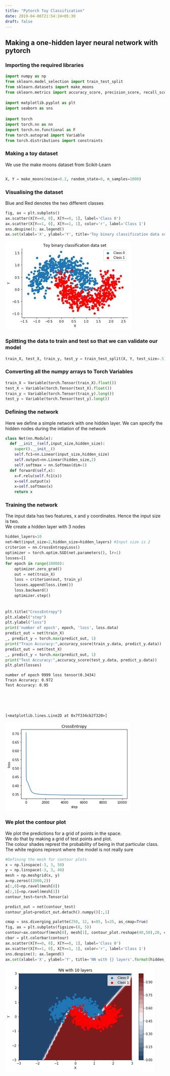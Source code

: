 ```yaml
---
title: "Pytorch Toy Classification"
date: 2019-04-06T21:54:24+05:30
draft: false
---
```

## Making a one-hidden layer neural network with pytorch

### Importing the required libraries



```python
import numpy as np
from sklearn.model_selection import train_test_split
from sklearn.datasets import make_moons
from sklearn.metrics import accuracy_score, precision_score, recall_score

import matplotlib.pyplot as plt
import seaborn as sns

import torch
import torch.nn as nn
import torch.nn.functional as F
from torch.autograd import Variable
from torch.distributions import constraints
```

### Making a toy dataset
We use the make moons dataset from Scikit-Learn


```python

```


```python
X, Y = make_moons(noise=0.2, random_state=0, n_samples=1000)
```

### Visualising the dataset
Blue and Red denotes the two different classes 


```python
fig, ax = plt.subplots()
ax.scatter(X[Y==0, 0], X[Y==0, 1], label='Class 0')
ax.scatter(X[Y==1, 0], X[Y==1, 1], color='r', label='Class 1')
sns.despine(); ax.legend()
ax.set(xlabel='X', ylabel='Y', title='Toy binary classification data set');
```


![png](output_7_0.png)


### Splitting the data to train and test so that we can validate our model


```python
train_X, test_X, train_y, test_y = train_test_split(X, Y, test_size=.5)
```

### Converting all the numpy arrays to Torch Variables


```python
train_X = Variable(torch.Tensor(train_X).float())
test_X = Variable(torch.Tensor(test_X).float())
train_y = Variable(torch.Tensor(train_y).long())
test_y = Variable(torch.Tensor(test_y).long())
```

### Defining the network
Here we define a simple network with one hidden layer.
We can specify the hidden nodes during the intiation of the network


```python
class Net(nn.Module):
  def __init__(self,input_size,hidden_size):
    super().__init__()
    self.fc1=nn.Linear(input_size,hidden_size)
    self.output=nn.Linear(hidden_size,2)
    self.softmax = nn.Softmax(dim=1)
  def forward(self,x):
    x=F.relu(self.fc1(x))
    x=self.output(x)
    x=self.softmax(x)
    return x
```

### Training the network
The input data has two features, x and y coordinates. Hence the input size is two.   
We create a hidden layer with 3 nodes


```python
hidden_layers=10
net=Net(input_size=2,hidden_size=hidden_layers) #Input size is 2
criterion = nn.CrossEntropyLoss()
optimizer = torch.optim.SGD(net.parameters(), lr=1)
losses=[]
for epoch in range(10000):
    optimizer.zero_grad()
    out = net(train_X)
    loss = criterion(out, train_y)
    losses.append(loss.item())
    loss.backward()
    optimizer.step()
        
        
plt.title("CrossEntropy")
plt.xlabel("step")
plt.ylabel("loss")
print('number of epoch', epoch, 'loss', loss.data)
predict_out = net(train_X)
_, predict_y = torch.max(predict_out, 1)
print("Train Accuracy:",accuracy_score(train_y.data, predict_y.data))
predict_out = net(test_X)
_, predict_y = torch.max(predict_out, 1)
print("Test Accuracy:",accuracy_score(test_y.data, predict_y.data))
plt.plot(losses)
```

    number of epoch 9999 loss tensor(0.3434)
    Train Accuracy: 0.972
    Test Accuracy: 0.95
    




    [<matplotlib.lines.Line2D at 0x7f334cb2f320>]




![png](output_15_2.png)


### We plot the contour plot
We plot the predictions for a grid of points in the space.  
We do that by making a grid of test points and plot.  
The colour shades represt the probability of being in that particular class.  
The white regions represnt where the model is not really sure


```python
#Defining the mesh for contour plots
x = np.linspace(-3, 3, 50)
y = np.linspace(-3, 3, 40)
mesh = np.meshgrid(x, y)
a=np.zeros((2000,2))
a[:,0]=np.ravel(mesh[0])
a[:,1]=np.ravel(mesh[1])
contour_test=torch.Tensor(a)
```


```python
predict_out = net(contour_test)
contour_plot=predict_out.detach().numpy()[:,1]
```


```python
cmap = sns.diverging_palette(250, 12, s=85, l=25, as_cmap=True)
fig, ax = plt.subplots(figsize=(8, 5))
contour=ax.contourf(mesh[0], mesh[1], contour_plot.reshape(40,50),20, cmap=cmap);
cbar = plt.colorbar(contour)
ax.scatter(X[Y==0, 0], X[Y==0, 1], label='Class 0')
ax.scatter(X[Y==1, 0], X[Y==1, 1], color='r', label='Class 1')
sns.despine(); ax.legend()
ax.set(xlabel='X', ylabel='Y', title='NN with {} layers'.format(hidden_layers));
```


![png](output_19_0.png)



```python

```
